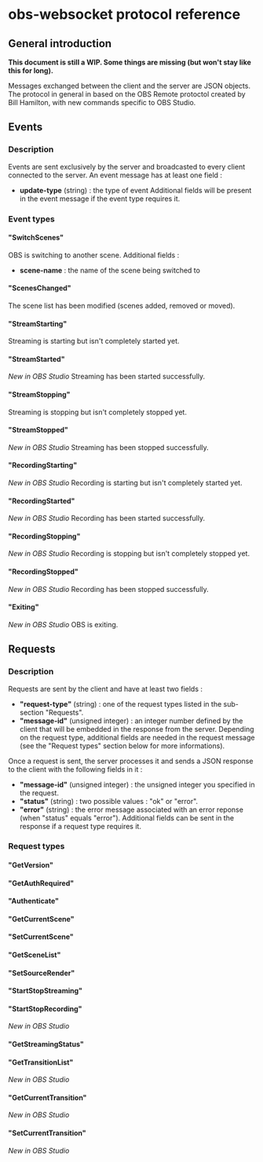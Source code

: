 obs-websocket protocol reference
================================

## General introduction
**This document is still a WIP. Some things are missing (but won't stay like this for long).**

Messages exchanged between the client and the server are JSON objects.
The protocol in general in based on the OBS Remote protoctol created by Bill Hamilton, with new commands specific to OBS Studio. 

## Events

### Description
Events are sent exclusively by the server and broadcasted to every client connected to the server.
An event message has at least one field :
- **update-type** (string) : the type of event
Additional fields will be present in the event message if the event type requires it.

### Event types
#### "SwitchScenes" 
OBS is switching to another scene.
Additional fields :
- **scene-name** : the name of the scene being switched to

#### "ScenesChanged"
The scene list has been modified (scenes added, removed or moved).

#### "StreamStarting"
Streaming is starting but isn't completely started yet.

#### "StreamStarted"
*New in OBS Studio*
Streaming has been started successfully.

#### "StreamStopping"
Streaming is stopping but isn't completely stopped yet.

#### "StreamStopped"
*New in OBS Studio*
Streaming has been stopped successfully.

#### "RecordingStarting"
*New in OBS Studio*
Recording is starting but isn't completely started yet.

#### "RecordingStarted"
*New in OBS Studio*
Recording has been started successfully.

#### "RecordingStopping"
*New in OBS Studio*
Recording is stopping but isn't completely stopped yet.

#### "RecordingStopped"
*New in OBS Studio*
Recording has been stopped successfully.

#### "Exiting"
*New in OBS Studio*
OBS is exiting.

## Requests

### Description
Requests are sent by the client and have at least two fields :
- **"request-type"** (string) : one of the request types listed in the sub-section "Requests".
- **"message-id"** (unsigned integer) : an integer number defined by the client that will be embedded in the response from the server.
Depending on the request type, additional fields are needed in the request message (see the "Request types" section below for more informations).

Once a request is sent, the server processes it and sends a JSON response to the client with the following fields in it :
- **"message-id"** (unsigned integer) : the unsigned integer you specified in the request.
- **"status"** (string) : two possible values : "ok" or "error".
- **"error"** (string) : the error message associated with an error reponse (when "status" equals "error").
Additional fields can be sent in the response if a request type requires it.

### Request types
#### "GetVersion"
#### "GetAuthRequired"
#### "Authenticate"
#### "GetCurrentScene"
#### "SetCurrentScene"
#### "GetSceneList"
#### "SetSourceRender"
#### "StartStopStreaming"
#### "StartStopRecording"
*New in OBS Studio*
#### "GetStreamingStatus"
#### "GetTransitionList"
*New in OBS Studio*
#### "GetCurrentTransition"
*New in OBS Studio*
#### "SetCurrentTransition"
*New in OBS Studio*